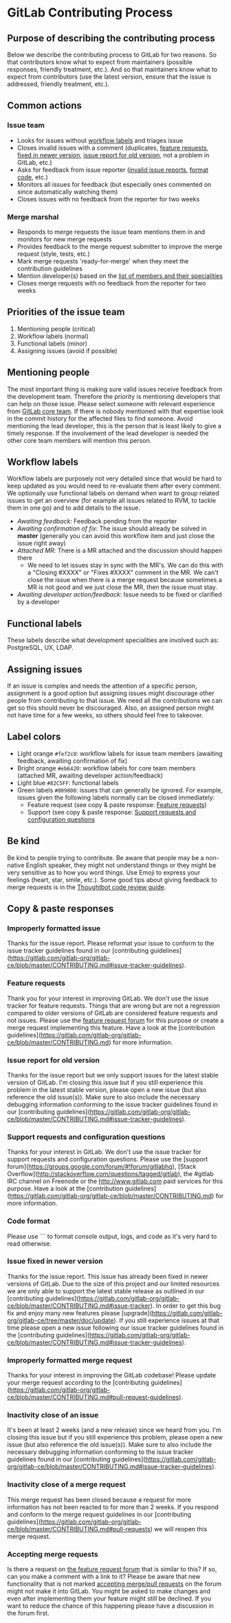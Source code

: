# GitLab Contributing Process

## Purpose of describing the contributing process

Below we describe the contributing process to GitLab for two reasons. So that contributors know what to expect from maintainers (possible responses, friendly treatment, etc.). And so that maintainers know what to expect from contributors (use the latest version, ensure that the issue is addressed, friendly treatment, etc.).

## Common actions

### Issue team
- Looks for issues without [workflow labels](#how-we-handle-issues) and triages issue
- Closes invalid issues with a comment (duplicates, [feature requests](#feature-requests), [fixed in newer version](#issue-fixed-in-newer-version), [issue report for old version](#issue-report-for-old-version), not a problem in GitLab, etc.)
- Asks for feedback from issue reporter ([invalid issue reports](#improperly-formatted-issue), [format code](#code-format), etc.)
- Monitors all issues for feedback (but especially ones commented on since automatically watching them)
- Closes issues with no feedback from the reporter for two weeks

### Merge marshal

- Responds to merge requests the issue team mentions them in and monitors for new merge requests
- Provides feedback to the merge request submitter to improve the merge request (style, tests, etc.)
- Mark merge requests 'ready-for-merge' when they meet the contribution guidelines
- Mention developer(s) based on the [list of members and their specialities](https://www.gitlab.com/core-team/)
- Closes merge requests with no feedback from the reporter for two weeks

## Priorities of the issue team

1. Mentioning people (critical)
1. Workflow labels (normal)
1. Functional labels (minor)
1. Assigning issues (avoid if possible)

## Mentioning people

The most important thing is making sure valid issues receive feedback from the development team. Therefore the priority is mentioning developers that can help on those issue. Please select someone with relevant experience from [GitLab core team](https://www.gitlab.com/core-team/). If there is nobody mentioned with that expertise look in the commit history for the affected files to find someone. Avoid mentioning the lead developer, this is the person that is least likely to give a timely response. If the involvement of the lead developer is needed the other core team members will mention this person.

## Workflow labels

Workflow labels are purposely not very detailed since that would be hard to keep updated as you would need to re-evaluate them after every comment. We optionally use functional labels on demand when want to group related issues to get an overview (for example all issues related to RVM, to tackle them in one go) and to add details to the issue. 

-   *Awaiting feedback*: Feedback pending from the reporter
-   *Awaiting confirmation of fix*: The issue should already be solved in **master** (generally you can avoid this workflow item and just close the issue right away)
-   *Attached MR*: There is a MR attached and the discussion should happen there
    - We need to let issues stay in sync with the MR's. We can do this with a "Closing #XXXX" or "Fixes #XXXX" comment in the MR. We can't close the issue when there is a merge request because sometimes a MR is not good and we just close the MR, then the issue must stay.
-   *Awaiting developer action/feedback*: Issue needs to be fixed or clarified by a developer

## Functional labels

These labels describe what development specialities are involved such as: PostgreSQL, UX, LDAP.

## Assigning issues

If an issue is complex and needs the attention of a specific person, assignment is a good option but assigning issues might discourage other people from contributing to that issue. We need all the contributions we can get so this should never be discouraged. Also, an assigned person might not have time for a few weeks, so others should feel free to takeover.

## Label colors

-   Light orange `#fef2c0`: workflow labels for issue team members (awaiting feedback, awaiting confirmation of fix)
-   Bright orange `#eb6420`: workflow labels for core team members (attached MR, awaiting developer action/feedback)
-   Light blue `#82C5FF`: functional labels
-   Green labels `#009800`: issues that can generally be ignored. For example, issues given the following labels normally can be closed immediately:
    - Feature request (see copy & paste response: [Feature requests](#feature-requests))
    - Support (see copy & paste response: [Support requests and configuration questions](#support-requests-and-configuration-questions)

## Be kind

Be kind to people trying to contribute. Be aware that people may be a non-native English speaker, they might not understand things or they might be very sensitive as to how you word things. Use Emoji to express your feelings (heart, star, smile, etc.). Some good tips about giving feedback to merge requests is in the [Thoughtbot code review guide](https://github.com/thoughtbot/guides/tree/master/code-review).

## Copy & paste responses

### Improperly formatted issue

Thanks for the issue report. Please reformat your issue to conform to the issue tracker guidelines found in our \[contributing guidelines\]\(https://gitlab.com/gitlab-org/gitlab-ce/blob/master/CONTRIBUTING.md#issue-tracker-guidelines).

### Feature requests

Thank you for your interest in improving GitLab. We don't use the issue tracker for feature requests. Things that are wrong but are not a regression compared to older versions of GitLab are considered feature requests and not issues. Please use the [feature request forum](http://feedback.gitlab.com/) for this purpose or create a merge request implementing this feature. Have a look at the \[contribution guidelines\]\(https://gitlab.com/gitlab-org/gitlab-ce/blob/master/CONTRIBUTING.md) for more information.

### Issue report for old version

Thanks for the issue report but we only support issues for the latest stable version of GitLab. I'm closing this issue but if you still experience this problem in the latest stable version, please open a new issue (but also reference the old issue(s)). Make sure to also include the necessary debugging information conforming to the issue tracker guidelines found in our \[contributing guidelines\]\(https://gitlab.com/gitlab-org/gitlab-ce/blob/master/CONTRIBUTING.md#issue-tracker-guidelines).

### Support requests and configuration questions

Thanks for your interest in GitLab. We don't use the issue tracker for support requests and configuration questions. Please use the \[support forum\]\(https://groups.google.com/forum/#!forum/gitlabhq), \[Stack Overflow\]\(http://stackoverflow.com/questions/tagged/gitlab), the #gitlab IRC channel on Freenode or the http://www.gitlab.com paid services for this purpose. Have a look at the \[contribution guidelines\]\(https://gitlab.com/gitlab-org/gitlab-ce/blob/master/CONTRIBUTING.md) for more information.

### Code format

Please use ``` to format console output, logs, and code as it's very hard to read otherwise.

### Issue fixed in newer version

Thanks for the issue report. This issue has already been fixed in newer versions of GitLab. Due to the size of this project and our limited resources we are only able to support the latest stable release as outlined in our \[contributing guidelines\]\(https://gitlab.com/gitlab-org/gitlab-ce/blob/master/CONTRIBUTING.md#issue-tracker). In order to get this bug fix and enjoy many new features please \[upgrade\]\(https://gitlab.com/gitlab-org/gitlab-ce/tree/master/doc/update). If you still experience issues at that time please open a new issue following our issue tracker guidelines found in the \[contributing guidelines\]\(https://gitlab.com/gitlab-org/gitlab-ce/blob/master/CONTRIBUTING.md#issue-tracker-guidelines).

### Improperly formatted merge request

Thanks for your interest in improving the GitLab codebase! Please update your merge request according to the \[contributing guidelines\]\(https://gitlab.com/gitlab-org/gitlab-ce/blob/master/CONTRIBUTING.md#pull-request-guidelines).

### Inactivity close of an issue

It's been at least 2 weeks (and a new release) since we heard from you. I'm closing this issue but if you still experience this problem, please open a new issue (but also reference the old issue(s)). Make sure to also include the necessary debugging information conforming to the issue tracker guidelines found in our \[contributing guidelines\]\(https://gitlab.com/gitlab-org/gitlab-ce/blob/master/CONTRIBUTING.md#issue-tracker-guidelines).

### Inactivity close of a merge request

This merge request has been closed because a request for more information has not been reacted to for more than 2 weeks. If you respond and conform to the merge request guidelines in our \[contributing guidelines\]\(https://gitlab.com/gitlab-org/gitlab-ce/blob/master/CONTRIBUTING.md#pull-requests) we will reopen this merge request.

### Accepting merge requests

Is there a request on [the feature request forum](http://feedback.gitlab.com/forums/176466-general) that is similar to this? If so, can you make a comment with a link to it? Please be aware that new functionality that is not marked [accepting merge/pull requests](http://feedback.gitlab.com/forums/176466-general/status/796455) on the forum might not make it into GitLab. You might be asked to make changes and even after implementing them your feature might still be declined. If you want to reduce the chance of this happening please have a discussion in the forum first.
